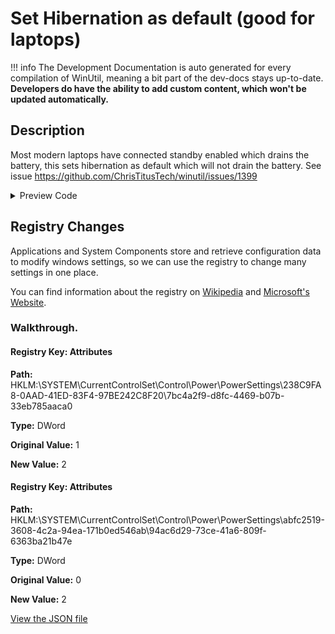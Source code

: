 # Set Hibernation as default (good for laptops)


!!! info
     The Development Documentation is auto generated for every compilation of WinUtil, meaning a bit part of the dev-docs stays up-to-date. **Developers do have the ability to add custom content, which won't be updated automatically.**


## Description

Most modern laptops have connected standby enabled which drains the battery, this sets hibernation as default which will not drain the battery. See issue https://github.com/ChrisTitusTech/winutil/issues/1399

<!-- BEGIN CUSTOM CONTENT -->

<!-- END CUSTOM CONTENT -->

<details>
<summary>Preview Code</summary>

```json
{
  "Content": "Set Hibernation as default (good for laptops)",
  "Description": "Most modern laptops have connected standby enabled which drains the battery, this sets hibernation as default which will not drain the battery. See issue https://github.com/ChrisTitusTech/winutil/issues/1399",
  "category": "Essential Tweaks",
  "panel": "1",
  "Order": "a014_",
  "registry": [
    {
      "Path": "HKLM:\\SYSTEM\\CurrentControlSet\\Control\\Power\\PowerSettings\\238C9FA8-0AAD-41ED-83F4-97BE242C8F20\\7bc4a2f9-d8fc-4469-b07b-33eb785aaca0",
      "OriginalValue": "1",
      "Name": "Attributes",
      "Value": "2",
      "Type": "DWord"
    },
    {
      "Path": "HKLM:\\SYSTEM\\CurrentControlSet\\Control\\Power\\PowerSettings\\abfc2519-3608-4c2a-94ea-171b0ed546ab\\94ac6d29-73ce-41a6-809f-6363ba21b47e",
      "OriginalValue": "0",
      "Name": "Attributes ",
      "Value": "2",
      "Type": "DWord"
    }
  ],
  "InvokeScript": [
    "\r\n      Write-Host \"Turn on Hibernation\"\r\n      Start-Process -FilePath powercfg -ArgumentList \"/hibernate on\" -NoNewWindow -Wait\r\n\r\n      # Set hibernation as the default action\r\n      Start-Process -FilePath powercfg -ArgumentList \"/change standby-timeout-ac 60\" -NoNewWindow -Wait\r\n      Start-Process -FilePath powercfg -ArgumentList \"/change standby-timeout-dc 60\" -NoNewWindow -Wait\r\n      Start-Process -FilePath powercfg -ArgumentList \"/change monitor-timeout-ac 10\" -NoNewWindow -Wait\r\n      Start-Process -FilePath powercfg -ArgumentList \"/change monitor-timeout-dc 1\" -NoNewWindow -Wait\r\n      "
  ],
  "UndoScript": [
    "\r\n      Write-Host \"Turn off Hibernation\"\r\n      Start-Process -FilePath powercfg -ArgumentList \"/hibernate off\" -NoNewWindow -Wait\r\n\r\n      # Set standby to detault values\r\n      Start-Process -FilePath powercfg -ArgumentList \"/change standby-timeout-ac 15\" -NoNewWindow -Wait\r\n      Start-Process -FilePath powercfg -ArgumentList \"/change standby-timeout-dc 15\" -NoNewWindow -Wait\r\n      Start-Process -FilePath powercfg -ArgumentList \"/change monitor-timeout-ac 15\" -NoNewWindow -Wait\r\n      Start-Process -FilePath powercfg -ArgumentList \"/change monitor-timeout-dc 15\" -NoNewWindow -Wait\r\n      "
  ]
}
```
</details>

## Registry Changes
Applications and System Components store and retrieve configuration data to modify windows settings, so we can use the registry to change many settings in one place.

You can find information about the registry on [Wikipedia](https://www.wikiwand.com/en/Windows_Registry) and [Microsoft's Website](https://learn.microsoft.com/en-us/windows/win32/sysinfo/registry).
### Walkthrough.
#### Registry Key: Attributes
**Path:** HKLM:\SYSTEM\CurrentControlSet\Control\Power\PowerSettings\238C9FA8-0AAD-41ED-83F4-97BE242C8F20\7bc4a2f9-d8fc-4469-b07b-33eb785aaca0

**Type:** DWord

**Original Value:** 1

**New Value:** 2

#### Registry Key: Attributes 
**Path:** HKLM:\SYSTEM\CurrentControlSet\Control\Power\PowerSettings\abfc2519-3608-4c2a-94ea-171b0ed546ab\94ac6d29-73ce-41a6-809f-6363ba21b47e

**Type:** DWord

**Original Value:** 0

**New Value:** 2



<!-- BEGIN SECOND CUSTOM CONTENT -->

<!-- END SECOND CUSTOM CONTENT -->

[View the JSON file](https://github.com/ChrisTitusTech/winutil/tree/main/config/tweaks.json)

